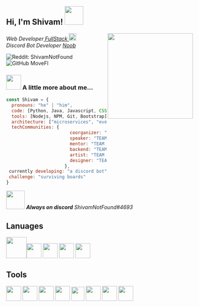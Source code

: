 <h2> Hi, I'm Shivam! <img src="https://cdn.discordapp.com/emojis/936816331213377609.gif?v=1&size=100" width="50"></h2>
<img align='right' src="https://media.discordapp.net/attachments/936820146415239220/936932757177794620/ezgif.com-gif-maker_1.gif" width="230">
<p><em>Web Developer<a href="https://codepen.io/trending"> FullStack </a><img src="https://cdn.discordapp.com/emojis/936816417284694047.gif?v=1&size=100" width="20"></br>Discord Bot Developer <a href="https://discord.com/developers/docs">Noob</a><img src="https://cdn.discordapp.com/emojis/936816496422846555.gif?v=1&size=40" width="15"> 
</em></p>

![Reddit: ShivamNotFound](https://img.shields.io/reddit/user-karma/combined/ShivamNotFound?style=social)
![GitHub MoveFl](https://img.shields.io/github/followers/MoveFl?label=follow&style=social)


### <img src="https://cdn.discordapp.com/emojis/936831962784616481.png?v=1&size=100" width="40"> A little more about me...  

```javascript
const Shivam = {
  pronouns: "he" | "him",
  code: [Python, Java, Javascript, CSS, HTML]
  tools: [Nodejs, NPM, Git, Bootstrap],
  architecture: ["microservices", "event-driven", "idle and lazy dev"],
  techCommunities: {
                        coorganizer: "TEAM RUINED",
                        speaker: "TEAM RUINED",
                        mentor: "TEAM RUINED"
                        backend: "TEAM RUINED"
                        artist: "TEAM RUINED"
                        designer: "TEAM RUINED"
                      },
 currently developing: "a discord bot"                     
 challenge: "surviving boards"
}
```

<img src="https://cdn.discordapp.com/emojis/936818939193864232.gif?v=1&size=100" width="50"> <em><b>Always on discord</b> ShivamNotFound#4693</em>

## Lanuages ##
<img src="https://user-images.githubusercontent.com/91766105/151646770-98fc9bc6-d597-48a8-aefd-3a5e650be6ea.png" width="55" height="57" /><img src="https://user-images.githubusercontent.com/91766105/151646774-20032c25-be74-421c-9b75-570c73bf2380.png" width="40" /> <img src="https://user-images.githubusercontent.com/91766105/151646776-d879f81c-7fbf-48b1-b085-3152de5d9ab3.png" width="40" /> <img src="https://user-images.githubusercontent.com/91766105/151646780-8ebbd409-9b32-4a7b-b802-2746142d28c1.png" width="40" /> <img src="https://user-images.githubusercontent.com/91766105/151646786-af88ae1d-e6c5-4183-9c5e-da43307b2545.png" width="40" />
## Tools ##
<img src="https://user-images.githubusercontent.com/91766105/151646842-ffa3c154-f838-41d5-8afc-d742c6f4de81.png" width="40" /> <img src="https://user-images.githubusercontent.com/91766105/151646856-acd17462-8c41-4ad4-9878-ca54694e3be5.png" width="40" /> <img src="https://user-images.githubusercontent.com/91766105/151646869-f001f565-adb9-45ce-9c0f-2b00332834e2.png" width="40" /> <img src="https://user-images.githubusercontent.com/91766105/151646870-7d79e228-6bf9-4d86-a42c-e1d2ae179873.png" width="40" /> <img src="https://user-images.githubusercontent.com/91766105/151646872-64589bfc-6c92-4b74-a3a0-b9fb3df8ad12.png" width="35" height="38" /> <img src="https://user-images.githubusercontent.com/91766105/151646878-710fbfb3-19bd-443f-98e9-13d0b3fc81f5.png" width="40" /> <img src="https://user-images.githubusercontent.com/91766105/151646881-5ca0e76d-4613-4cd3-8ef1-59a0427bc4da.png" width="40" /> <img src="https://user-images.githubusercontent.com/91766105/151646883-f3c3136c-3f4c-4ad3-a30d-0d1045a88780.png" width="40" />

